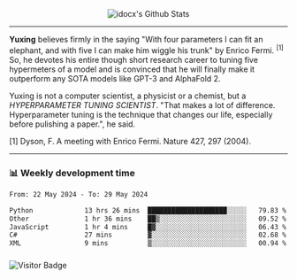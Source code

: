 <div align="center">
    <img align="center" src="https://github-readme-stats.vercel.app/api?username=idocx&show_icons=true&count_private=true&hide_border=true" alt="idocx's Github Stats"></img>
</div>

---

**Yuxing** believes firmly in the saying "With four parameters I can fit an elephant, and with five I can make him wiggle his trunk" by Enrico Fermi. <sup>[1]</sup> So, he devotes his entire though short research career to tuning five hypermeters of a model and is convinced that he will finally make it outperform any SOTA models like GPT-3 and AlphaFold 2.

Yuxing is not a computer scientist, a physicist or a chemist, but a *HYPERPARAMETER TUNING SCIENTIST*. "That makes a lot of difference. Hyperparameter tuning is the technique that changes our life, especially before pulishing a paper.", he said.

[1] Dyson, F. A meeting with Enrico Fermi. Nature 427, 297 (2004).


---

### 📊 Weekly development time
<!--START_SECTION:waka-->

```txt
From: 22 May 2024 - To: 29 May 2024

Python             13 hrs 26 mins  ████████████████████░░░░░   79.83 %
Other              1 hr 36 mins    ██▒░░░░░░░░░░░░░░░░░░░░░░   09.52 %
JavaScript         1 hr 4 mins     █▓░░░░░░░░░░░░░░░░░░░░░░░   06.43 %
C#                 27 mins         ▓░░░░░░░░░░░░░░░░░░░░░░░░   02.68 %
XML                9 mins          ▒░░░░░░░░░░░░░░░░░░░░░░░░   00.94 %
```

<!--END_SECTION:waka-->

### 

![Visitor Badge](https://visitor-badge.laobi.icu/badge?page_id=idocx.idocx)
